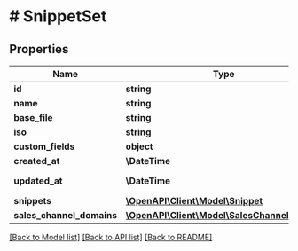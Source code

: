 # # SnippetSet

## Properties

Name | Type | Description | Notes
------------ | ------------- | ------------- | -------------
**id** | **string** |  | [optional]
**name** | **string** |  |
**base_file** | **string** |  |
**iso** | **string** |  |
**custom_fields** | **object** |  | [optional]
**created_at** | **\DateTime** |  | [readonly]
**updated_at** | **\DateTime** |  | [optional] [readonly]
**snippets** | [**\OpenAPI\Client\Model\Snippet**](Snippet.md) |  | [optional]
**sales_channel_domains** | [**\OpenAPI\Client\Model\SalesChannelDomain**](SalesChannelDomain.md) |  | [optional]

[[Back to Model list]](../../README.md#models) [[Back to API list]](../../README.md#endpoints) [[Back to README]](../../README.md)
